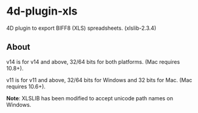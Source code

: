 4d-plugin-xls
=============

4D plugin to export BIFF8 (XLS) spreadsheets. (xlslib-2.3.4)

About
-----
v14 is for v14 and above, 32/64 bits for both platforms. (Mac requires 10.8+).

v11 is for v11 and above, 32/64 bits for Windows and 32 bits for Mac. (Mac requires 10.6+).

**Note**: XLSLIB has been modified to accept unicode path names on Windows.
